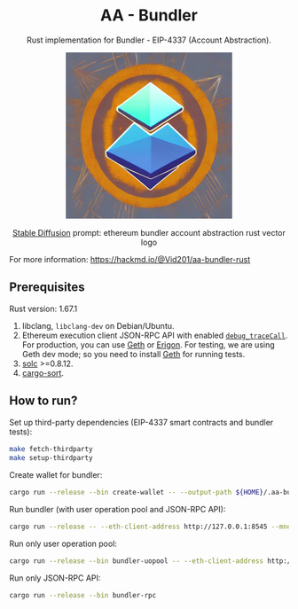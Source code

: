 # <h1 align="center"> AA - Bundler </h1>

<p align="center">Rust implementation for Bundler - EIP-4337 (Account Abstraction).</p>

<p align="center">
    <img src="./docs/images/logo.jpeg" width="300" height="300">
</p>

<p align="center"><a href="https://huggingface.co/spaces/stabilityai/stable-diffusion">Stable Diffusion</a> prompt: ethereum bundler account abstraction rust vector logo<p>

For more information: https://hackmd.io/@Vid201/aa-bundler-rust

## Prerequisites

Rust version: 1.67.1

1. libclang, `libclang-dev` on Debian/Ubuntu.
2. Ethereum execution client JSON-RPC API with enabled [`debug_traceCall`](https://geth.ethereum.org/docs/interacting-with-geth/rpc/ns-debug#debug_tracecall). For production, you can use [Geth](https://github.com/ethereum/go-ethereum) or [Erigon](https://github.com/ledgerwatch/erigon). For testing, we are using Geth dev mode; so you need to install [Geth](https://geth.ethereum.org/docs/getting-started/installing-geth) for running tests.
3. [solc](https://docs.soliditylang.org/en/v0.8.17/installing-solidity.html) >=0.8.12.
4. [cargo-sort](https://crates.io/crates/cargo-sort).

## How to run?

Set up third-party dependencies (EIP-4337 smart contracts and bundler tests):

```bash
make fetch-thirdparty
make setup-thirdparty
```

Create wallet for bundler:

```bash
cargo run --release --bin create-wallet -- --output-path ${HOME}/.aa-bundler --chain-id 5
```

Run bundler (with user operation pool and JSON-RPC API): 

```bash
cargo run --release -- --eth-client-address http://127.0.0.1:8545 --mnemonic-file ${HOME}/.aa-bundler/0xf39Fd6e51aad88F6F4ce6aB8827279cffFb92266 --beneficiary 0xf39Fd6e51aad88F6F4ce6aB8827279cffFb92266 --gas-factor 600 --min-balance 1 --entry-points 0x0576a174D229E3cFA37253523E645A78A0C91B57 --min-stake 1 --min-unstake-delay 0 --min-priority-fee-per-gas 0 --max-verification-gas 1500000
```

Run only user operation pool:

```bash
cargo run --release --bin bundler-uopool -- --eth-client-address http://127.0.0.1:8545 --entry-points 0x0576a174D229E3cFA37253523E645A78A0C91B57 --min-stake 1 --min-unstake-delay 0 --min-priority-fee-per-gas 0 --max-verification-gas 1500000
```

Run only JSON-RPC API: 

```bash
cargo run --release --bin bundler-rpc
```